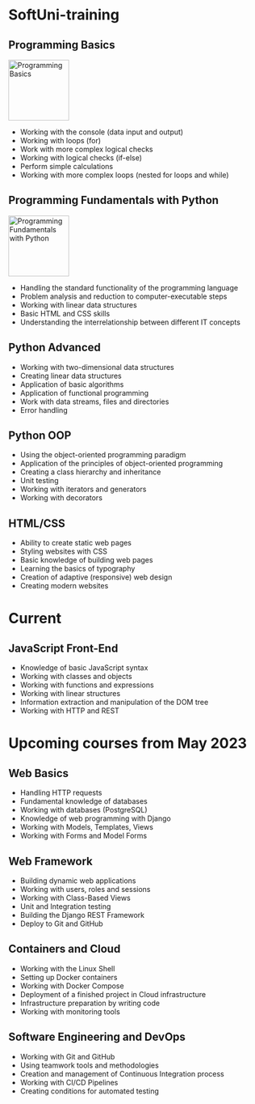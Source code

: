 # SoftUni-training

## Programming Basics

<img src="https://softuni.bg/certificates/certificates/converttoimage/131471?code=bd9610d2" alt="Programming Basics" width="120"/>

* Working with the console (data input and output)
* Working with loops (for)
* Work with more complex logical checks
* Working with logical checks (if-else)
* Perform simple calculations
* Working with more complex loops (nested for loops and while)

## Programming Fundamentals with Python 

<img src="https://softuni.bg/certificates/certificates/converttoimage/141376?code=e37e4837" alt="Programming Fundamentals with Python" width="120">

* Handling the standard functionality of the programming language
* Problem analysis and reduction to computer-executable steps
* Working with linear data structures
* Basic HTML and CSS skills
* Understanding the interrelationship between different IT concepts

## Python Advanced
* Working with two-dimensional data structures
* Creating linear data structures
* Application of basic algorithms
* Application of functional programming
* Work with data streams, files and directories
* Error handling

## Python OOP
* Using the object-oriented programming paradigm
* Application of the principles of object-oriented programming
* Creating a class hierarchy and inheritance
* Unit testing
* Working with iterators and generators
* Working with decorators

## HTML/CSS
* Ability to create static web pages
* Styling websites with CSS
* Basic knowledge of building web pages
* Learning the basics of typography
* Creation of adaptive (responsive) web design
* Creating modern websites

# Current

## JavaScript Front-End
* Knowledge of basic JavaScript syntax
* Working with classes and objects
* Working with functions and expressions
* Working with linear structures
* Information extraction and manipulation of the DOM tree
* Working with HTTP and REST

# Upcoming courses from May 2023

## Web Basics 
* Handling HTTP requests
* Fundamental knowledge of databases
* Working with databases (PostgreSQL)
* Knowledge of web programming with Django
* Working with Models, Templates, Views
* Working with Forms and Model Forms

## Web Framework
* Building dynamic web applications
* Working with users, roles and sessions
* Working with Class-Based Views
* Unit and Integration testing
* Building the Django REST Framework
* Deploy to Git and GitHub

## Containers and Cloud
* Working with the Linux Shell
* Setting up Docker containers
* Working with Docker Compose
* Deployment of a finished project in Cloud infrastructure
* Infrastructure preparation by writing code
* Working with monitoring tools

## Software Engineering and DevOps
* Working with Git and GitHub
* Using teamwork tools and methodologies
* Creation and management of Continuous Integration process
* Working with CI/CD Pipelines
* Creating conditions for automated testing
